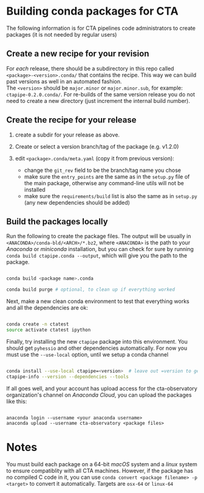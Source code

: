 Building conda packages for CTA
===============================

The following information is for CTA pipelines code administrators to
create packages (it is not needed by regular users)

Create a new recipe for your revision
-------------------------------------

For *each* release, there should be a subdirectory in this repo called `<package>-<version>.conda/`
that contains the recipe. This way we can build past versions as well in an automated fashion.  
The `<version>` should be `major.minor` or `major.minor.sub`,  for example: `ctapipe-0.2.0.conda/`.
For re-builds of the same version release  you do not need to create a new directory 
(just increment the internal build number).

Create the recipe for your release
----------------------------------

1. create a subdir for your release as above.
2. Create or select a version branch/tag of the package (e.g. v1.2.0)
3. edit  `<package>.conda/meta.yaml` (copy it from previous version):

   - change the `git_rev` field to be the branch/tag name you chose
   - make sure the `entry_points` are the same as in the `setup.py`
     file of the main package, otherwise any command-line utils will not be
     installed
   - make sure the `requirements/build` list is also the same as in
     `setup.py` (any new dependencies should be added)


Build the packages locally
--------------------------

Run the following to create the package files.  The output will be
usually in `<ANACONDA>/conda-bld/<ARCH>/*.bz2`, where `<ANACONDA>` is
the path to your *Anaconda* or *miniconda* installation, but you can
check for sure by running `conda build ctapipe.conda --output`, which
will give you the path to the package.

```sh

conda build <package name>.conda

conda build purge # optional, to clean up if everything worked

```

Next, make a new clean conda environment to test that everything works
and all the dependencies are ok:

```sh

conda create -n ctatest
source activate ctatest ipython

```

Finally, try installing the new `ctapipe` package into this
environment. You should get `pyhessio` and other dependencies
automatically. For now you must use the `--use-local` option, until we
setup a conda channel

```sh

conda install --use-local ctapipe=<version>  # leave out =version to get latest
ctapipe-info --version --dependencies --tools

```

If all goes well, and your account has upload access for the
cta-observatory organization's channel on *Anaconda Cloud*, you can upload the
packages like this:

```

anaconda login --username <your anaconda username>
anaconda upload --username cta-observatory <package files>

```

Notes
=====

You must build each package on a 64-bit *macOS* system and a *linux*
system to ensure compatiblity with all CTA machines.  However, if the
package has no compiled C code in it, you can use `conda convert
<package filename> -p <target>` to convert it automatically.  Targets
are `osx-64` or `linux-64`
